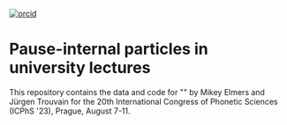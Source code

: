 [![orcid](https://img.shields.io/badge/ORCID-0000--0002--3929--788X-green?style=plastic&logo=orcid&url=https://orcid.org/0000-0002-3929-788X)](https://orcid.org/0000-0002-3929-788X)

# Pause-internal particles in university lectures
This repository contains the data and code for "" by Mikey Elmers and Jürgen Trouvain for the 20th International Congress of Phonetic Sciences (ICPhS '23), Prague, August 7-11.